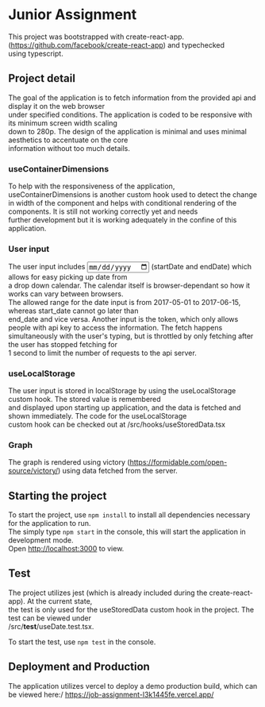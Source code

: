 # Junior Assignment

This project was bootstrapped with create-react-app. (https://github.com/facebook/create-react-app) and typechecked\
using typescript.

## Project detail

The goal of the application is to fetch information from the provided api and display it on the web browser\
under specified conditions. The application is coded to be responsive with its minimum screen width scaling\
down to 280p. The design of the application is minimal and uses minimal aesthetics to accentuate on the core\
information without too much details.

### useContainerDimensions
To help with the responsiveness of the application, useContainerDimensions is another custom hook used to detect the change\
in width of the component and helps with conditional rendering of the components. It is still not working correctly yet and needs\
further development but it is working adequately in the confine of this application.

### User input
The user input includes <input type = 'date'> (startDate and endDate) which allows for easy picking up date from\
a drop down calendar. The calendar itself is browser-dependant so how it works can vary between browsers.\
The allowed range for the date input is from 2017-05-01 to 2017-06-15, whereas start_date cannot go later than\
end_date and vice versa.
Another input is the token, which only allows people with api key to access the information. The fetch happens\
simultaneously with the user's typing, but is throttled by only fetching after the user has stopped fetching for\
1 second to limit the number of requests to the api server.

### useLocalStorage
The user input is stored in localStorage by using the useLocalStorage custom hook. The stored value is remembered\
and displayed upon starting up application, and the data is fetched and shown immediately. The code for the useLocalStorage\
custom hook can be checked out at /src/hooks/useStoredData.tsx

### Graph
The graph is rendered using victory (https://formidable.com/open-source/victory/) using data fetched from the server.

## Starting the project

To start the project, use `npm install` to install all dependencies necessary for the application to run.\
The simply type `npm start` in the console, this will start the application in development mode.\
Open [http://localhost:3000](http://localhost:3000) to view.

## Test

The project utilizes jest (which is already included during the create-react-app). At the current state,\
the test is only used for the useStoredData custom hook in the project. The test can be viewed under\
/src/__test__/useDate.test.tsx.

To start the test, use `npm test` in the console.

## Deployment and Production

The application utilizes vercel to deploy a demo production build, which can be viewed here:/
https://job-assignment-l3k1445fe.vercel.app/



